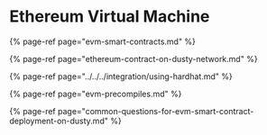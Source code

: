 # Ethereum Virtual Machine



{% page-ref page="evm-smart-contracts.md" %}

{% page-ref page="ethereum-contract-on-dusty-network.md" %}

{% page-ref page="../../../integration/using-hardhat.md" %}

{% page-ref page="evm-precompiles.md" %}

{% page-ref page="common-questions-for-evm-smart-contract-deployment-on-dusty.md" %}



